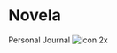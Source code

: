 # Novela
Personal Journal
![icon 2x](https://user-images.githubusercontent.com/19171147/28047615-47b95bdc-65b9-11e7-8baa-33d86fcd7f7c.png)
